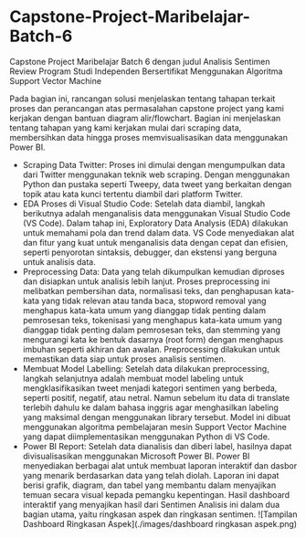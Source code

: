 # Capstone-Project-Maribelajar-Batch-6
Capstone Project Maribelajar Batch 6 dengan judul Analisis Sentimen Review Program Studi Independen Bersertifikat Menggunakan Algoritma Support Vector Machine

Pada bagian ini, rancangan solusi menjelaskan tentang tahapan terkait proses dan perancangan atas permasalahan capstone project yang kami kerjakan dengan bantuan diagram alir/flowchart. Bagian ini menjelaskan tentang tahapan yang kami kerjakan mulai dari scraping data, membersihkan data hingga proses memvisualisasikan data menggunakan Power BI.

- Scraping Data Twitter: Proses ini dimulai dengan mengumpulkan data dari Twitter menggunakan teknik web scraping. Dengan menggunakan Python dan pustaka seperti Tweepy, data tweet yang berkaitan dengan topik atau kata kunci tertentu diambil dari platform Twitter.
- EDA Proses di Visual Studio Code: Setelah data diambil, langkah berikutnya adalah menganalisis data menggunakan Visual Studio Code (VS Code). Dalam tahap ini, Exploratory Data Analysis (EDA) dilakukan untuk memahami pola dan trend dalam data. VS Code menyediakan alat dan fitur yang kuat untuk menganalisis data dengan cepat dan efisien, seperti penyorotan sintaksis, debugger, dan ekstensi yang berguna untuk analisis data.
- Preprocessing Data: Data yang telah dikumpulkan kemudian diproses dan disiapkan untuk analisis lebih lanjut. Proses preprocessing ini melibatkan pembersihan data, normalisasi teks, dan penghapusan kata-kata yang tidak relevan atau tanda baca, stopword removal yang menghapus kata-kata umum yang dianggap tidak penting dalam pemrosesan teks, tokenisasi yang menghapus kata-kata umum yang dianggap tidak penting dalam pemrosesan teks, dan stemming yang mengurangi kata ke bentuk dasarnya (root form) dengan menghapus imbuhan seperti akhiran dan awalan. Preprocessing dilakukan untuk memastikan data siap untuk proses analisis sentimen.
- Membuat Model Labelling: Setelah data dilakukan preprocessing, langkah selanjutnya adalah membuat model labeling untuk mengklasifikasikan tweet menjadi kategori sentimen yang berbeda, seperti positif, negatif, atau netral. Namun sebelum itu data di translate terlebih dahulu ke dalam bahasa inggris agar menghasilkan labeling yang maksimal dengan menggunakan library tersebut. Model ini dibuat menggunakan algoritma pembelajaran mesin Support Vector Machine yang dapat diimplementasikan menggunakan Python di VS Code.
- Power BI Report: Setelah data dianalisis dan diberi label, hasilnya dapat divisualisasikan menggunakan Microsoft Power BI. Power BI menyediakan berbagai alat untuk membuat laporan interaktif dan dasbor yang menarik berdasarkan data yang telah diolah. Laporan ini dapat berisi grafik, diagram, dan tabel yang membantu dalam menyajikan temuan secara visual kepada pemangku kepentingan. Hasil  dashboard interaktif yang menyajikan hasil dari Sentimen Analisis ini dalam dua bagian utama, yaitu ringkasan aspek dan ringkasan sentimen.
![Tampilan Dashboard Ringkasan Aspek](./images/dashboard ringkasan aspek.png)
